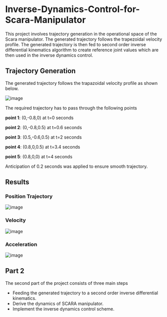 # Inverse-Dynamics-Control-for-Scara-Manipulator
This project involves trajectory generation in the operational space of the Scara manipulator. The generated trajectory follows the trapezoidal velocity profile. The generated trajectory is then fed to second order inverse differential kinematics algorithm to create reference joint values which are then used in the inverse dynamics control.

## Trajectory Generation

The generated trajectory follows the trapazoidal velocity profile as shown below. 

![image](https://user-images.githubusercontent.com/69100847/209340568-b82fa752-71ca-4d13-b6a7-d6b57360d58f.png)

The required trajectory has to pass through the following points

**point 1**: (0,-0.8,0) at t=0 seconds

**point 2**: (0,-0.8,0.5) at t=0.6 seconds

**point 3**: (0.5,-0.6,0.5) at t=2 seconds

**point 4**: (0.8,0,0.5) at t=3.4 seconds

**point 5**: (0.8,0,0) at t=4 seconds

Anticipation of 0.2 seconds was applied to ensure smooth trajectory.

## Results

### Position Trajectory

![image](https://user-images.githubusercontent.com/69100847/209341657-acbb05f6-45c6-49c6-b27f-3e04911d1e7e.png)

### Velocity

![image](https://user-images.githubusercontent.com/69100847/209341728-99b718ef-690a-44ad-ae35-16c2dfef9179.png)

### Acceleration

![image](https://user-images.githubusercontent.com/69100847/209341768-bbe281f2-cb9c-45b8-b087-4655c3d77955.png)


## Part 2

The second part of the project consists of three main steps 

* Feeding the generated trajectory to a second order inverse differential kinematics.
* Derive the dynamics of SCARA manipulator.
* Implement the inverse dynamics control scheme.


